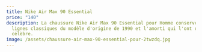 ```yaml
---
title: Nike Air Max 90 Essential
price: "140"
description: La chaussure Nike Air Max 90 Essential pour Homme conserve les
  lignes classiques du modèle d'origine de 1990 et l'amorti qui l'ont rendue
  célèbre.
image: /assets/chaussure-air-max-90-essential-pour-2twzdq.jpg
---
```

